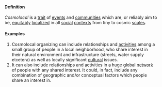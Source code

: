 #### Definition
*Cosmolocal* is a [trait](https://github.com/gcassel/Modular-Organizing-Terminology/blob/master/terms/trait.md) of [events](https://github.com/gcassel/Modular-Organizing-Terminology/blob/master/terms/event.md) and [communities](https://github.com/gcassel/Modular-Organizing-Terminology/blob/master/terms/community.md) which are, or reliably aim to be, [equitably](https://github.com/gcassel/Modular-Organizing-Terminology/blob/master/terms/equity.md) [localized](https://github.com/gcassel/Modular-Organizing-Terminology/blob/master/terms/localize.md) in all [social](https://github.com/gcassel/Modular-Organizing-Terminology/blob/master/terms/social.md) [contexts](https://github.com/gcassel/Modular-Organizing-Terminology/blob/master/terms/context.md) from tiny to cosmic [scales](https://github.com/gcassel/Modular-Organizing-Terminology/blob/master/terms/scale.md).
#### Examples
1. Cosmolocal organizing can include relationships and [activities](https://github.com/gcassel/Modular-Organizing-Terminology/blob/master/terms/activity.md) among a small group of people in a local neighborhood, who share interest in their natural environment and infrastructure (streets, water supply etcetera) as well as locally significant [cultural](https://github.com/gcassel/Modular-Organizing-Terminology/blob/master/terms/culture.md) issues.
2. It can also include relationships and activities in a huge global [network](https://github.com/gcassel/Modular-Organizing-Terminology/blob/master/terms/network.md) of people with any shared interest.  It could, in fact, include any combination of geographic and/or conceptual factors which people share an interest in. 

